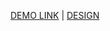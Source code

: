 
[DEMO LINK](https://karinaKudatska.github.io/eco_cosmetics/) |
[DESIGN](https://www.figma.com/file/Jryi2RU2LgK2bfwsxldABC/brand_of_eco-cosmetics-(Copy))
